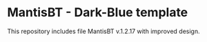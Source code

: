 MantisBT - Dark-Blue template
=================
This repository includes file MantisBT v.1.2.17 with improved design.  


